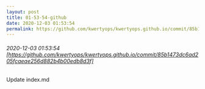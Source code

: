 ```yaml
---
layout: post
title: 01-53-54-github
date: 2020-12-03 01:53:54
permalink: https://github.com/kwertyops/kwertyops.github.io/commit/85b1473dc6ad205fcaeae256d882b4b00edb8d3f
---
```


###### 2020-12-03 01:53:54 [https://github.com/kwertyops/kwertyops.github.io/commit/85b1473dc6ad205fcaeae256d882b4b00edb8d3f]
Update index.md
